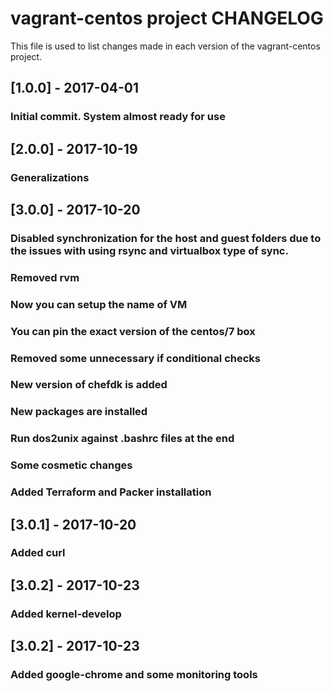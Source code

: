 vagrant-centos project CHANGELOG
============================

This file is used to list changes made in each version of the vagrant-centos project.

## [1.0.0] - 2017-04-01
### Initial commit. System almost ready for use

## [2.0.0] - 2017-10-19
### Generalizations

## [3.0.0] - 2017-10-20
### Disabled synchronization for  the host and guest folders due to the issues with using rsync and virtualbox type of sync.
### Removed rvm
### Now you can setup the name of VM
### You can pin the exact version of the centos/7 box
### Removed some unnecessary if conditional checks
### New version of chefdk is added
### New packages are installed
### Run dos2unix against .bashrc files at the end
### Some cosmetic changes
### Added Terraform and Packer installation

## [3.0.1] - 2017-10-20
### Added curl

## [3.0.2] - 2017-10-23
### Added kernel-develop

## [3.0.2] - 2017-10-23
### Added google-chrome and some monitoring tools
